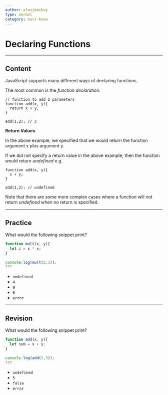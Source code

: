 ```yaml
---
author: alexjmackey
type: normal
category: must-know
---
```


# Declaring Functions


---

## Content

JavaScript supports many different ways of declaring functions.

The most common is the *function declaration*:

```plain-text
// function to add 2 parameters
function add(x, y){
  return x + y;
}

add(1,2); // 3
```

**Return Values**

In the above example, we specified that we would return the function argument x plus argument y.

If we did not specify a return value in the above example, then the function would return *undefined* e.g.

```plain-text
function add(x, y){
  x + y;
}

add(1,2); // undefined
```

Note that there are some more complex cases where a function will not return *undefined* when no return is specified.


---

## Practice

What would the following snippet print?

```js
function mult(x, y){
  let z = x * x;
}

console.log(mult(2,3));
???
```

- `undefined`
- `4`
- `9`
- `6`
- `error`


---

## Revision

What would the following snippet print?

```js
function add(x, y){
  let sum = x + y;
}

console.log(add(2,3));
???
```

- `undefined`
- `5`
- `false`
- `error`

